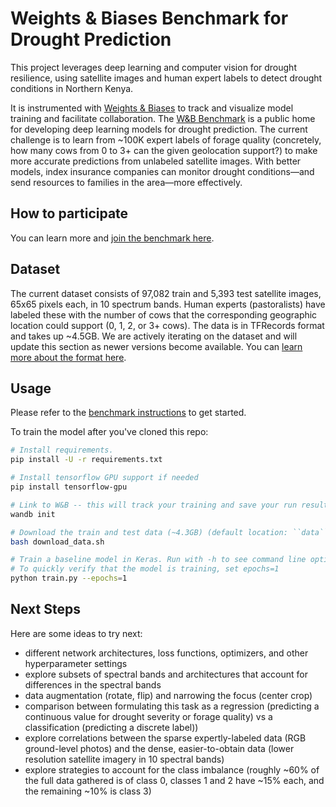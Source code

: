 # Weights & Biases Benchmark for Drought Prediction

This project leverages deep learning and computer vision for drought
resilience, using satellite images and human expert labels to
detect drought conditions in Northern Kenya.

It is instrumented with [Weights & Biases](https://www.wandb.com) to track and visualize model training and facilitate collaboration.
The [W&B Benchmark](https://app.wandb.ai/wandb/droughtwatch/benchmark) is a public home for developing deep learning
models for drought prediction. The current challenge is to learn from ~100K expert labels of forage quality (concretely, how many cows from
0 to 3+ can the given geolocation support?) to make more accurate predictions from unlabeled satellite images. With better models,
index insurance companies can monitor drought conditions&mdash;and send resources to families in the area&mdash;more effectively.

## How to participate

You can learn more and [join the benchmark here](https://app.wandb.ai/wandb/droughtwatch/benchmark).

## Dataset

The current dataset consists of 97,082 train and 5,393 test satellite images, 65x65 pixels each, in 10 spectrum bands. Human experts (pastoralists) have labeled these with the number of cows that the corresponding geographic location could support (0, 1, 2, or 3+ cows). The data is in TFRecords format and takes up ~4.5GB. We are actively iterating on the dataset and will update this section as newer versions become available. You can [learn more about the format here](https://developers.google.com/earth-engine/datasets/catalog/LANDSAT_LC08_C01_T1_RT).

## Usage

Please refer to the [benchmark instructions](https://app.wandb.ai/wandb/droughtwatch/benchmark) to get started.

To train the model after you've cloned this repo:

```sh
# Install requirements.
pip install -U -r requirements.txt

# Install tensorflow GPU support if needed
pip install tensorflow-gpu

# Link to W&B -- this will track your training and save your run results.
wandb init

# Download the train and test data (~4.3GB) (default location: ``data`` in the repo)
bash download_data.sh

# Train a baseline model in Keras. Run with -h to see command line options
# To quickly verify that the model is training, set epochs=1
python train.py --epochs=1
```

## Next Steps

Here are some ideas to try next:

* different network architectures, loss functions, optimizers, and other hyperparameter settings
* explore subsets of spectral bands and architectures that account for differences in the spectral bands
* data augmentation (rotate, flip) and narrowing the focus (center crop)
* comparison between formulating this task as a regression (predicting a continuous value for drought severity or forage quality)
vs a classification (predicting a discrete label))
* explore correlations between the sparse expertly-labeled data (RGB ground-level photos) and the dense, easier-to-obtain data (lower resolution satellite imagery in 10 spectral bands)
* explore strategies to account for the class imbalance (roughly ~60% of the full data gathered is of class 0, classes 1 and 2 have ~15% each, and the remaining ~10% is class 3)
